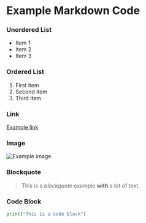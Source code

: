 <!--
  Colorful soaring kite!
-->

# Example Markdown Code

### Unordered List

- Item 1
- Item 2
- Item 3

### Ordered List

1. First item
2. Second item
3. Third item

<!-- Comment -->

### Link

[Example link](https://www.example.com)

### Image

![Example image](https://via.placeholder.com/350x150.png?text=Example+Image 'Optional title')

### Blockquote

> This is a _blockquote_ example **with** a lot of text.

### Code Block

```python
print("This is a code block")
```
